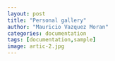 ```yaml
---
layout: post
title: "Personal gallery"
author: "Mauricio Vazquez Moran"
categories: documentation
tags: [documentation,sample]
image: artic-2.jpg
---
```



